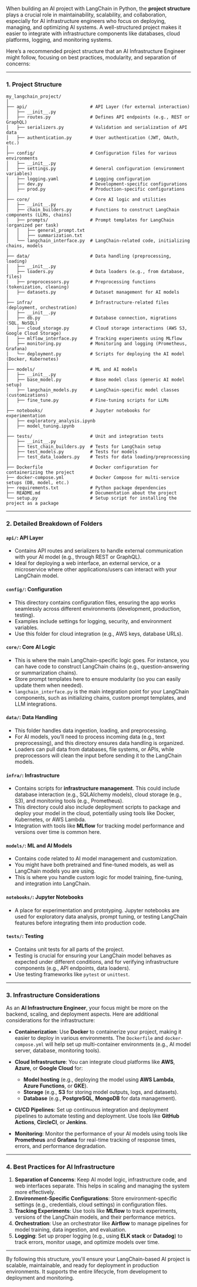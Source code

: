 When building an AI project with LangChain in Python, the **project structure** plays a crucial role in maintainability, scalability, and collaboration, especially for AI infrastructure engineers who focus on deploying, managing, and optimizing AI systems. A well-structured project makes it easier to integrate with infrastructure components like databases, cloud platforms, logging, and monitoring systems.

Here’s a recommended project structure that an AI Infrastructure Engineer might follow, focusing on best practices, modularity, and separation of concerns:

---

### **1. Project Structure**

```plaintext
my_langchain_project/
│
├── api/                        # API Layer (for external interaction)
│   ├── __init__.py             
│   ├── routes.py               # Defines API endpoints (e.g., REST or GraphQL)
│   ├── serializers.py          # Validation and serialization of API data
│   ├── authentication.py       # User authentication (JWT, OAuth, etc.)
│
├── config/                     # Configuration files for various environments
│   ├── __init__.py
│   ├── settings.py             # General configuration (environment variables)
│   ├── logging.yaml            # Logging configuration
│   ├── dev.py                  # Development-specific configurations
│   ├── prod.py                 # Production-specific configurations
│
├── core/                       # Core AI logic and utilities
│   ├── __init__.py             
│   ├── chain_builders.py       # Functions to construct LangChain components (LLMs, chains)
│   ├── prompts/                # Prompt templates for LangChain (organized per task)
│   │   ├── general_prompt.txt
│   │   ├── summarization.txt
│   └── langchain_interface.py  # LangChain-related code, initializing chains, models
│
├── data/                       # Data handling (preprocessing, loading)
│   ├── __init__.py             
│   ├── loaders.py              # Data loaders (e.g., from database, files)
│   ├── preprocessors.py        # Preprocessing functions (tokenization, cleaning)
│   ├── datasets.py             # Dataset management for AI models
│
├── infra/                      # Infrastructure-related files (deployment, orchestration)
│   ├── __init__.py             
│   ├── db.py                   # Database connection, migrations (SQL, NoSQL)
│   ├── cloud_storage.py        # Cloud storage interactions (AWS S3, Google Cloud Storage)
│   ├── mlflow_interface.py     # Tracking experiments using MLflow
│   ├── monitoring.py           # Monitoring and logging (Prometheus, Grafana)
│   └── deployment.py           # Scripts for deploying the AI model (Docker, Kubernetes)
│
├── models/                     # ML and AI models
│   ├── __init__.py             
│   ├── base_model.py           # Base model class (generic AI model setup)
│   ├── langchain_models.py     # LangChain-specific model classes (customizations)
│   ├── fine_tune.py            # Fine-tuning scripts for LLMs
│
├── notebooks/                  # Jupyter notebooks for experimentation
│   ├── exploratory_analysis.ipynb
│   ├── model_tuning.ipynb
│
├── tests/                      # Unit and integration tests
│   ├── __init__.py             
│   ├── test_chain_builders.py  # Tests for LangChain setup
│   ├── test_models.py          # Tests for models
│   ├── test_data_loaders.py    # Tests for data loading/preprocessing
│
├── Dockerfile                  # Docker configuration for containerizing the project
├── docker-compose.yml          # Docker Compose for multi-service setups (DB, model, etc.)
├── requirements.txt            # Python package dependencies
├── README.md                   # Documentation about the project
└── setup.py                    # Setup script for installing the project as a package
```

---

### **2. Detailed Breakdown of Folders**

#### **`api/`**: API Layer
- Contains API routes and serializers to handle external communication with your AI model (e.g., through REST or GraphQL).
- Ideal for deploying a web interface, an external service, or a microservice where other applications/users can interact with your LangChain model.

#### **`config/`**: Configuration
- This directory contains configuration files, ensuring the app works seamlessly across different environments (development, production, testing).
- Examples include settings for logging, security, and environment variables.
- Use this folder for cloud integration (e.g., AWS keys, database URLs).

#### **`core/`**: Core AI Logic
- This is where the main LangChain-specific logic goes. For instance, you can have code to construct LangChain chains (e.g., question-answering or summarization chains).
- Store prompt templates here to ensure modularity (so you can easily update them when needed).
- `langchain_interface.py` is the main integration point for your LangChain components, such as initializing chains, custom prompt templates, and LLM integrations.

#### **`data/`**: Data Handling
- This folder handles data ingestion, loading, and preprocessing.
- For AI models, you’ll need to process incoming data (e.g., text preprocessing), and this directory ensures data handling is organized.
- Loaders can pull data from databases, file systems, or APIs, while preprocessors will clean the input before sending it to the LangChain models.

#### **`infra/`**: Infrastructure
- Contains scripts for **infrastructure management**. This could include database interaction (e.g., SQLAlchemy models), cloud storage (e.g., S3), and monitoring tools (e.g., Prometheus).
- This directory could also include deployment scripts to package and deploy your model in the cloud, potentially using tools like Docker, Kubernetes, or AWS Lambda.
- Integration with tools like **MLflow** for tracking model performance and versions over time is common here.

#### **`models/`**: ML and AI Models
- Contains code related to AI model management and customization.
- You might have both pretrained and fine-tuned models, as well as LangChain models you are using.
- This is where you handle custom logic for model training, fine-tuning, and integration into LangChain.

#### **`notebooks/`**: Jupyter Notebooks
- A place for experimentation and prototyping. Jupyter notebooks are used for exploratory data analysis, prompt tuning, or testing LangChain features before integrating them into production code.

#### **`tests/`**: Testing
- Contains unit tests for all parts of the project.
- Testing is crucial for ensuring your LangChain model behaves as expected under different conditions, and for verifying infrastructure components (e.g., API endpoints, data loaders).
- Use testing frameworks like `pytest` or `unittest`.

---

### **3. Infrastructure Considerations**

As an **AI Infrastructure Engineer**, your focus might be more on the backend, scaling, and deployment aspects. Here are additional considerations for the infrastructure:

- **Containerization**: Use **Docker** to containerize your project, making it easier to deploy in various environments. The `Dockerfile` and `docker-compose.yml` will help set up multi-container environments (e.g., AI model server, database, monitoring tools).
  
- **Cloud Infrastructure**: You can integrate cloud platforms like **AWS**, **Azure**, or **Google Cloud** for:
  - **Model hosting** (e.g., deploying the model using **AWS Lambda**, **Azure Functions**, or **GKE**).
  - **Storage** (e.g., **S3** for storing model outputs, logs, and datasets).
  - **Database** (e.g., **PostgreSQL**, **MongoDB** for data management).

- **CI/CD Pipelines**: Set up continuous integration and deployment pipelines to automate testing and deployment. Use tools like **GitHub Actions**, **CircleCI**, or **Jenkins**.

- **Monitoring**: Monitor the performance of your AI models using tools like **Prometheus** and **Grafana** for real-time tracking of response times, errors, and performance degradation.

---

### **4. Best Practices for AI Infrastructure**

1. **Separation of Concerns**: Keep AI model logic, infrastructure code, and web interfaces separate. This helps in scaling and managing the system more effectively.
2. **Environment-Specific Configurations**: Store environment-specific settings (e.g., credentials, cloud settings) in configuration files.
3. **Tracking Experiments**: Use tools like **MLflow** to track experiments, versions of the LangChain models, and their performance metrics.
4. **Orchestration**: Use an orchestrator like **Airflow** to manage pipelines for model training, data ingestion, and evaluation.
5. **Logging**: Set up proper logging (e.g., using **ELK stack** or **Datadog**) to track errors, monitor usage, and optimize models over time.

---

By following this structure, you'll ensure your LangChain-based AI project is scalable, maintainable, and ready for deployment in production environments. It supports the entire lifecycle, from development to deployment and monitoring.
